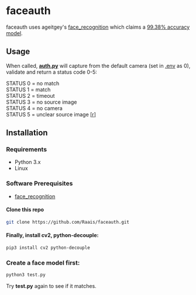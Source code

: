 # faceauth

faceauth uses ageitgey's [face_recognition](https://github.com/ageitgey/face_recognition) which claims a [99.38% accuracy model](https://github.com/ageitgey/face_recognition#face-recognition).

## Usage

When called, **[auth.py](https://github.com/Raais/faceauth/blob/main/auth.py)** will capture from the default camera (set in [.env](https://github.com/Raais/faceauth/blob/main/.env) as 0), validate and return a status code 0-5:

STATUS 0 = no match  
STATUS 1 = match  
STATUS 2 = timeout  
STATUS 3 = no source image  
STATUS 4 = no camera  
STATUS 5 = unclear source image [[r]](https://github.com/Raais/faceauth/blob/e46dd0458639ffc02bcc85b82ac0f038bc8384d0/auth.py#L26)

## Installation

### Requirements

  * Python 3.x
  * Linux
  
### Software Prerequisites

  * [face_recognition](https://github.com/ageitgey/face_recognition)
  
#### Clone this repo

```bash
git clone https://github.com/Raais/faceauth.git
```
  
#### Finally, install cv2, python-decouple:

```bash
pip3 install cv2 python-decouple
```

### Create a face model first:

```bash
python3 test.py
```

Try **test.py** again to see if it matches.
